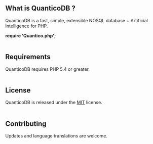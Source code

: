 ## What is QuanticoDB ?
QuanticoDB is a fast, simple, extensible NOSQL database + Artificial Intelligence for PHP.

<b>require 'Quantico.php';</b>
<br>
<br>

## Requirements
QuanticoDB requires PHP 5.4 or greater.
<br>
<br>

## License
QuanticoDB is released under the [MIT](https://github.com/QuanticoDB/qdb.github.io/blob/master/LICENSE) license.
<br>
<br>

## Contributing
Updates and language translations are welcome.
